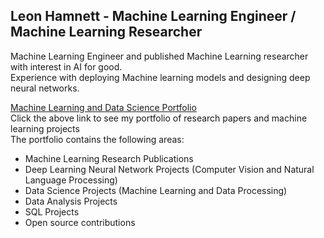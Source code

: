 ## Leon Hamnett - Machine Learning Engineer / Machine Learning Researcher

Machine Learning Engineer and published Machine Learning researcher with interest in AI for good. 
<br> Experience with deploying Machine learning models and designing deep neural networks.

[Machine Learning and Data Science Portfolio](https://lhamnett.github.io/)
<br> Click the above link to see my portfolio of research papers and machine learning projects
<br> The portfolio contains the following areas:
-  Machine Learning Research Publications
-  Deep Learning Neural Network Projects (Computer Vision and Natural Language Processing)
-  Data Science Projects (Machine Learning and Data Processing)
-  Data Analysis Projects
-  SQL Projects
-  Open source contributions


